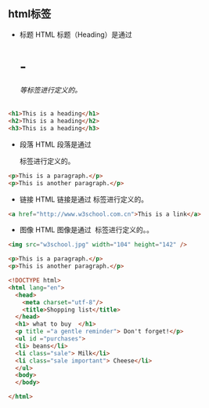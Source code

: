 ## html标签

* 标题
HTML 标题（Heading）是通过 <h1> - <h6> 等标签进行定义的。

```html
<h1>This is a heading</h1>
<h2>This is a heading</h2>
<h3>This is a heading</h3>
```
* 段落
HTML 段落是通过 <p> 标签进行定义的。
```html
<p>This is a paragraph.</p>
<p>This is another paragraph.</p>
```
* 链接
HTML 链接是通过 <a> 标签进行定义的。
```html
<a href="http://www.w3school.com.cn">This is a link</a>
```
* 图像
HTML 图像是通过 <img> 标签进行定义的。。
```html
<img src="w3school.jpg" width="104" height="142" />
```

```html
<p>This is a paragraph.</p>
<p>This is another paragraph.</p>
```

```html
<!DOCTYPE html>
<html lang="en">
  <head>
    <meta charset="utf-8"/>
    <title>Shopping list</title>
  </head>
  <h1> what to buy  </h1>
  <p title ="a gentle reminder"> Don't forget!</p>
  <ul id ="purchases"> 
  <li> beans</li>
  <li class="sale"> Milk</li>
  <li class="sale important"> Cheese</li>
  </ul>
  <body>
  </body>

</html>
```
